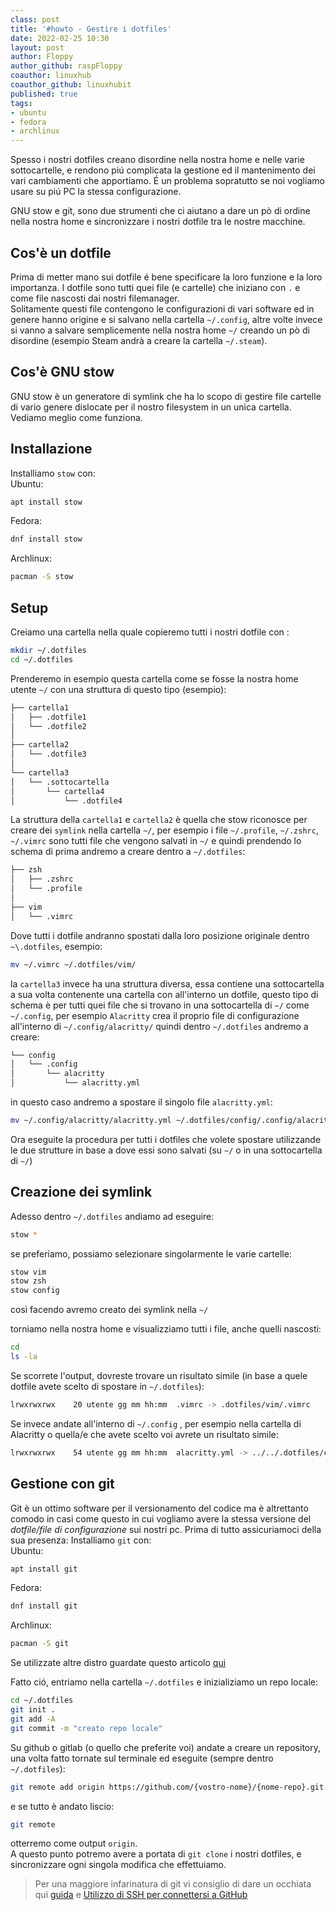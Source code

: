 ```yaml
---
class: post
title: '#howto - Gestire i dotfiles' 
date: 2022-02-25 10:30
layout: post 
author: Floppy
author_github: raspFloppy
coauthor: linuxhub
coauthor_github: linuxhubit
published: true
tags: 
- ubuntu
- fedora
- archlinux
---
```


Spesso i nostri dotfiles creano disordine nella nostra home e nelle varie sottocartelle, e rendono piú complicata la gestione ed il mantenimento dei vari cambiamenti che apportiamo.
É un problema sopratutto se noi vogliamo usare su piú PC la stessa configurazione.

GNU stow e git,  sono due strumenti che ci aiutano a dare un pò di ordine nella nostra home e sincronizzare i nostri dotfile tra le nostre macchine.

## Cos'è un dotfile

Prima di metter mano sui dotfile é bene specificare la loro funzione e la loro importanza.
I dotfile sono tutti quei file (e cartelle) che iniziano con `.` e come file nascosti dai nostri filemanager. \
Solitamente questi file contengono le configurazioni di vari software ed in genere hanno origine e si salvano nella cartella `~/.config`, altre volte invece si vanno a salvare semplicemente nella nostra home `~/` creando un pò di disordine (esempio Steam andrà a creare la cartella `~/.steam`).

## Cos'è GNU stow

GNU stow è un generatore di symlink che ha lo scopo di gestire file cartelle di vario genere dislocate per il nostro filesystem in un unica cartella.
Vediamo meglio come funziona.

## Installazione

Installiamo `stow` con: \
Ubuntu:

```bash
apt install stow
```

Fedora:

```bash
dnf install stow
```

Archlinux:

```bash
pacman -S stow
```

## Setup

Creiamo una cartella nella quale copieremo tutti i nostri dotfile con :

```bash
mkdir ~/.dotfiles
cd ~/.dotfiles
```

Prenderemo in esempio questa cartella come se fosse la nostra home utente `~/` con una struttura di questo tipo (esempio):

```bash
├── cartella1
│   ├── .dotfile1
│   └── .dotfile2
│ 
├── cartella2
│   └── .dotfile3
│ 
└── cartella3
│   └── .sottocartella
│       └── cartella4
│           └── .dotfile4
```

La struttura della `cartella1` e `cartella2` è quella che stow riconosce per creare dei `symlink` nella cartella `~/`, per esempio i file `~/.profile`, `~/.zshrc`, `~/.vimrc` sono tutti file che vengono salvati in `~/` e quindi prendendo lo schema di prima andremo a creare dentro a `~/.dotfiles`:

```bash
├── zsh
│   ├── .zshrc
│   └── .profile
│ 
├── vim
│   └── .vimrc
```

Dove tutti i dotfile andranno spostati dalla loro posizione originale dentro `~\.dotfiles`, esempio:

```bash
mv ~/.vimrc ~/.dotfiles/vim/
```

la `cartella3` invece ha una struttura diversa, essa contiene una sottocartella  a sua volta contenente una cartella con all'interno un dotfile, questo tipo di schema è per
tutti quei file che si trovano in una sottocartella di `~/` come `~/.config`, per esempio `Alacritty` crea il proprio file di configurazione all'interno di `~/.config/alacritty/`
quindi dentro `~/.dotfiles` andremo a creare:

```bash
└── config
│   └── .config
│       └── alacritty
│           └── alacritty.yml
```

in questo caso andremo a spostare il singolo file `alacritty.yml`:

```bash
mv ~/.config/alacritty/alacritty.yml ~/.dotfiles/config/.config/alacritty/
```

Ora eseguite la procedura per tutti i dotfiles che volete spostare utilizzande le due strutture in base a dove essi sono salvati (su `~/` o in una sottocartella di `~/`)

## Creazione dei symlink

Adesso dentro `~/.dotfiles` andiamo ad eseguire:

```bash
stow *
```

 se preferiamo, possiamo selezionare singolarmente le varie cartelle:

```bash
stow vim
stow zsh
stow config
```

così facendo avremo creato dei symlink nella `~/`

torniamo nella nostra home e visualizziamo tutti i file, anche quelli nascosti:

```bash
cd 
ls -la
```

Se scorrete l'output, dovreste trovare un risultato simile (in base a quele dotfile avete scelto di spostare in `~/.dotfiles`):

```bash
lrwxrwxrwx    20 utente gg mm hh:mm  .vimrc -> .dotfiles/vim/.vimrc
```

Se invece andate all'interno di  `~/.config` , per esempio nella cartella di Alacritty o quella/e che avete scelto voi avrete un risultato simile:

```bash
lrwxrwxrwx    54 utente gg mm hh:mm  alacritty.yml -> ../../.dotfiles/config/.config/alacritty/alacritty.yml
```

## Gestione con git

Git è un ottimo software per il versionamento del codice ma è altrettanto comodo in casi come questo in cui vogliamo avere la stessa versione del _dotfile/file di configurazione_ sui nostri pc.
Prima di tutto assicuriamoci della sua presenza:
Installiamo `git` con: \
Ubuntu:

```bash
apt install git
```

Fedora:

```bash
dnf install git
```

Archlinux:

```bash
pacman -S git
```

Se utilizzate altre distro guardate questo articolo [qui](https://linuxhub.it/articles/howto-installazione-di-git-su-ogni-distribuzione-linux/)

Fatto ció, entriamo nella cartella `~/.dotfiles` e inizializiamo un repo locale:

```bash
cd ~/.dotfiles
git init .
git add -A
git commit -m "creato repo locale"
```

Su github o gitlab (o quello che preferite voi) andate a creare un repository, una volta fatto tornate sul terminale ed eseguite (sempre dentro `~/.dotfiles`):

```bash
git remote add origin https://github.com/{vostro-nome}/{nome-repo}.git
```

e se tutto è andato liscio:

```bash
git remote
```

otterremo come output `origin`. \
A questo punto potremo avere a portata di `git clone` i nostri dotfiles, e sincronizzare ogni singola modifica che effettuiamo.

> Per una maggiore infarinatura di git vi consiglio di dare un occhiata qui  [guida](https://linuxhub.it/articles/howto-git-comprenderlo,-usarlo-e-amarlo/)
> e [Utilizzo di SSH per connettersi a GitHub](https://linuxhub.it/articles/howto-utilizzo-di-ssh-per-connettersi-a-github/)
